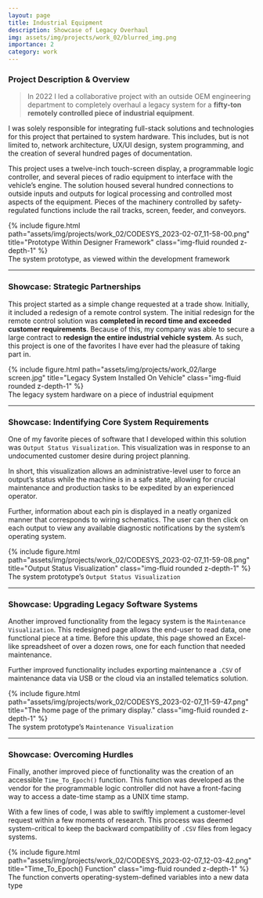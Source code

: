 ```yaml
---
layout: page
title: Industrial Equipment
description: Showcase of Legacy Overhaul
img: assets/img/projects/work_02/blurred_img.png
importance: 2
category: work
---
```


### Project Description & Overview

> In 2022 I led a collaborative project with an outside OEM engineering department to completely overhaul a legacy system for a **fifty-ton remotely controlled piece of industrial equipment**.

I was solely responsible for integrating full-stack solutions and technologies for this project that pertained to system hardware. This includes, but is not limited to, network architecture, UX/UI design, system programming, and the creation of several hundred pages of documentation.

This project uses a twelve-inch touch-screen display, a programmable logic controller, and several pieces of radio equipment to interface with the vehicle’s engine. The solution housed several hundred connections to outside inputs and outputs for logical processing and controlled most aspects of the equipment. Pieces of the machinery controlled by safety-regulated functions include the rail tracks, screen, feeder, and conveyors.

<div class="row">
    <div class="col-sm mt-3 mt-md-0">
        {% include figure.html path="assets/img/projects/work_02/CODESYS_2023-02-07_11-58-00.png" title="Prototype Within Designer Framework" class="img-fluid rounded z-depth-1" %}
    </div>
</div>
<div class="caption">
    The system prototype, as viewed within the development framework
</div>

***

### Showcase: Strategic Partnerships
This project started as a simple change requested at a trade show. Initially, it included a redesign of a remote control system. The initial redesign for the remote control solution was **completed in record time and exceeded customer requirements**. Because of this, my company was able to secure a large contract to **redesign the entire industrial vehicle system**. As such, this project is one of the favorites I have ever had the pleasure of taking part in.

<div class="row">
    <div class="col-sm mt-3 mt-md-0">
        {% include figure.html path="assets/img/projects/work_02/large screen.jpg" title="Legacy System Installed On Vehicle" class="img-fluid rounded z-depth-1" %}
    </div>
</div>
<div class="caption">
    The legacy system hardware on a piece of industrial equipment
</div>

***

### Showcase: Indentifying Core System Requirements

One of my favorite pieces of software that I developed within this solution was <code>Output Status Visualization</code>. This visualization was in response to an undocumented customer desire during project planning.

In short, this visualization allows an administrative-level user to force an output’s status while the machine is in a safe state, allowing for crucial maintenance and production tasks to be expedited by an experienced operator.

Further, information about each pin is displayed in a neatly organized manner that corresponds to wiring schematics. The user can then click on each output to view any available diagnostic notifications by the system’s operating system.

<div class="row">
    <div class="col-sm mt-3 mt-md-0">
        {% include figure.html path="assets/img/projects/work_02/CODESYS_2023-02-07_11-59-08.png" title="Output Status Visualization" class="img-fluid rounded z-depth-1" %}
    </div>
</div>
<div class="caption">
    The system prototype’s <code>Output Status Visualization</code>
</div>

***

### Showcase: Upgrading Legacy Software Systems

Another improved functionality from the legacy system is the <code>Maintenance Visualization</code>. This redesigned page allows the end-user to read data, one functional piece at a time. Before this update, this page showed an Excel-like spreadsheet of over a dozen rows, one for each function that needed maintenance. 

Further improved functionality includes exporting maintenance a <code>.CSV</code> of maintenance data via USB or the cloud via an installed telematics solution.

<div class="row">
    <div class="col-sm mt-3 mt-md-0">
        {% include figure.html path="assets/img/projects/work_02/CODESYS_2023-02-07_11-59-47.png" title="The home page of the primary display." class="img-fluid rounded z-depth-1" %}
    </div>
</div>
<div class="caption">
    The system prototype’s <code>Maintenance Visualization</code>
</div>

***

### Showcase: Overcoming Hurdles

Finally, another improved piece of functionality was the creation of an accessible <code>Time_To_Epoch()</code> function. This function was developed as the vendor for the programmable logic controller did not have a front-facing way to access a date-time stamp as a UNIX time stamp.

With a few lines of code, I was able to swiftly implement a customer-level request within a few moments of research. This process was deemed system-critical to keep the backward compatibility of <code>.CSV</code> files from legacy systems.

<div class="row">
    <div class="col-sm mt-3 mt-md-0">
        {% include figure.html path="assets/img/projects/work_02/CODESYS_2023-02-07_12-03-42.png" title="Time_To_Epoch() Function" class="img-fluid rounded z-depth-1" %}
    </div>
</div>
<div class="caption">
    The function converts operating-system-defined variables into a new data type
</div>
